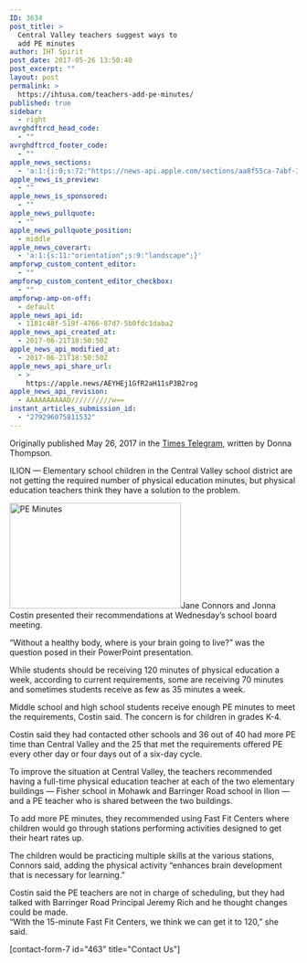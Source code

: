 ```yaml
---
ID: 3634
post_title: >
  Central Valley teachers suggest ways to
  add PE minutes
author: IHT Spirit
post_date: 2017-05-26 13:50:40
post_excerpt: ""
layout: post
permalink: >
  https://ihtusa.com/teachers-add-pe-minutes/
published: true
sidebar:
  - right
avrghdftrcd_head_code:
  - ""
avrghdftrcd_footer_code:
  - ""
apple_news_sections:
  - 'a:1:{i:0;s:72:"https://news-api.apple.com/sections/aa8f55ca-7abf-3ed0-a6c4-79170654793d";}'
apple_news_is_preview:
  - ""
apple_news_is_sponsored:
  - ""
apple_news_pullquote:
  - ""
apple_news_pullquote_position:
  - middle
apple_news_coverart:
  - 'a:1:{s:11:"orientation";s:9:"landscape";}'
ampforwp_custom_content_editor:
  - ""
ampforwp_custom_content_editor_checkbox:
  - ""
ampforwp-amp-on-off:
  - default
apple_news_api_id:
  - 1181c48f-519f-4766-87d7-5b0fdc1daba2
apple_news_api_created_at:
  - 2017-06-21T18:50:50Z
apple_news_api_modified_at:
  - 2017-06-21T18:50:50Z
apple_news_api_share_url:
  - >
    https://apple.news/AEYHEj1GfR2aH11sP3B2rog
apple_news_api_revision:
  - AAAAAAAAAAD//////////w==
instant_articles_submission_id:
  - "279296075811532"
---
```

Originally published May 26, 2017 in the <a href="http://www.timestelegram.com/news/20170526/central-valley-teachers-suggest-ways-to-add-pe-minutes" target="_blank" rel="noopener">Times Telegram</a>, written by Donna Thompson.

ILION — Elementary school children in the Central Valley school district are not getting the required number of physical education minutes, but physical education teachers think they have a solution to the problem.

<a href="https://ihtusa.com/wp-content/uploads/2017/06/2017-01-27_1883-e1498070945976.jpg"><img class="alignleft wp-image-3635 size-medium" src="https://ihtusa.com/wp-content/uploads/2017/06/2017-01-27_1883-300x185.jpg" alt="PE Minutes" width="300" height="185" /></a>Jane Connors and Jonna Costin presented their recommendations at Wednesday’s school board meeting.

<!--more-->“Without a healthy body, where is your brain going to live?” was the question posed in their PowerPoint presentation.

While students should be receiving 120 minutes of physical education a week, according to current requirements, some are receiving 70 minutes and sometimes students receive as few as 35 minutes a week.

Middle school and high school students receive enough PE minutes to meet the requirements, Costin said. The concern is for children in grades K-4.

Costin said they had contacted other schools and 36 out of 40 had more PE time than Central Valley and the 25 that met the requirements offered PE every other day or four days out of a six-day cycle.

To improve the situation at Central Valley, the teachers recommended having a full-time physical education teacher at each of the two elementary buildings — Fisher school in Mohawk and Barringer Road school in Ilion — and a PE teacher who is shared between the two buildings.

To add more PE minutes, they recommended using Fast Fit Centers where children would go through stations performing activities designed to get their heart rates up.

The children would be practicing multiple skills at the various stations, Connors said, adding the physical activity “enhances brain development that is necessary for learning.”
<div class="ad-container">
<div id="lazyad-0" class="ad ad-300x250" data-gh-lazy-ad-loaded="true" data-gh-lazy-ad-bucket-targeting="{&quot;keyword&quot;:&quot;Happening Now,Top Stories&quot;,&quot;ad-type&quot;:&quot;standard&quot;,&quot;slot&quot;:&quot;View Plus Med Rec&quot;,&quot;sov&quot;:&quot;Standalone&quot;}" data-dimensions="[300,250]" data-google-query-id="CKjvmvDIz9QCFU6JaQodonAMPA">
<div id="google_ads_iframe_/11564835/timestelegram.com/news_5__container__">Costin said the PE teachers are not in charge of scheduling, but they had talked with Barringer Road Principal Jeremy Rich and he thought changes could be made.</div>
</div>
</div>
“With the 15-minute Fast Fit Centers, we think we can get it to 120,” she said.

[contact-form-7 id="463" title="Contact Us"]